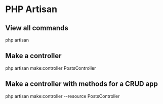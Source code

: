 # PHP Artisan

## View all commands
php artisan

## Make a controller
php artisan make:controller PostsController

## Make a controller with methods for a CRUD app
php artisan make:controller --resource PostsController